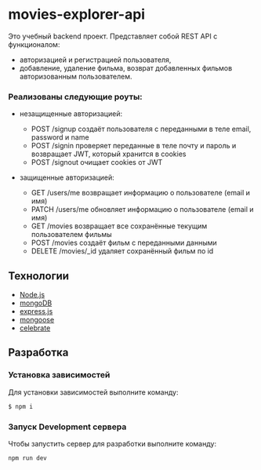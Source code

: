 # movies-explorer-api
Это учебный backend проект. Представляет собой REST API с функционалом:
  - авторизацией и регистрацией пользователя,
  - добавление, удаление фильма, возврат добавленных фильмов авторизованным пользователем.

### Реализованы следующие роуты:
  - незащищенные авторизацией:
    - POST /signup создаёт пользователя с переданными в теле email, password и name
    - POST /signin проверяет переданные в теле почту и пароль и возвращает JWT, который хранится в cookies
    - POST /signout очищает cookies от JWT

  - защищенные авторизацией:
    - GET /users/me возвращает информацию о пользователе (email и имя)
    - PATCH /users/me обновляет информацию о пользователе (email и имя)
    - GET /movies возвращает все сохранённые текущим пользователем фильмы
    - POST /movies создаёт фильм с переданными данными
    - DELETE /movies/_id удаляет сохранённый фильм по id

## Технологии
- [Node.js](https://nodejs.org/ru)
- [mongoDB](https://www.mongodb.com/)
- [express.js](https://expressjs.com/ru/)
- [mongoose](https://mongoosejs.com/)
- [celebrate](https://www.npmjs.com/package/celebrate)

## Разработка

### Установка зависимостей
Для установки зависимостей выполните команду:
```sh
$ npm i
```

### Запуск Development сервера
Чтобы запустить сервер для разработки выполните команду:
```sh
npm run dev
```

